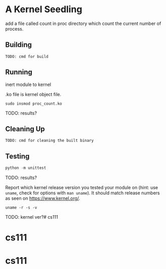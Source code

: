 # A Kernel Seedling
add a file called count in proc directory which count the current number of process.

## Building
```shell
TODO: cmd for build
```

## Running
inert module to kernel

.ko file is kernel object file.
```shell
sudo insmod proc_count.ko
```
TODO: results?

## Cleaning Up
```shell
TODO: cmd for cleaning the built binary
```

## Testing
```python
python -m unittest
```
TODO: results?

Report which kernel release version you tested your module on
(hint: use `uname`, check for options with `man uname`).
It should match release numbers as seen on https://www.kernel.org/.

```shell
uname -r -s -v
```
TODO: kernel ver?# cs111
# cs111
# cs111

